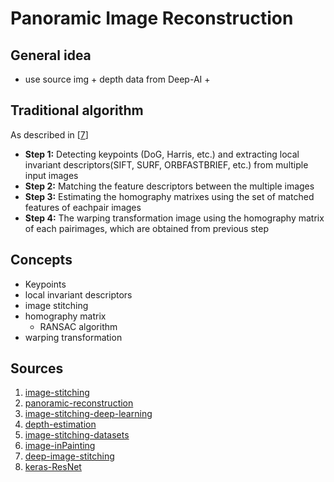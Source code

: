 # Panoramic Image Reconstruction

## General idea

-  use source img + depth data from Deep-AI + 

## Traditional algorithm

As described in  \[[7](#sources)\]

- **Step 1:** Detecting keypoints (DoG, Harris, etc.) and extracting local invariant descriptors(SIFT, SURF, ORBFASTBRIEF, etc.) from multiple input images
- **Step 2:** Matching the feature descriptors between the multiple images
- **Step 3:** Estimating the homography matrixes using the set of matched features of eachpair images
- **Step 4:** The warping transformation image using the homography matrix of each pairimages, which are obtained from previous step

## Concepts

- Keypoints
- local invariant descriptors
- image stitching
- homography matrix
  - RANSAC algorithm
- warping transformation

## Sources

1. [image-stitching](https://www.pyimagesearch.com/2018/12/17/image-stitching-with-opencv-and-python/)
2. [panoramic-reconstruction](https://medium.com/analytics-vidhya/panoramic-reconstruction-ab9fa35a38ef)
3. [image-stitching-deep-learning](https://www.kaggle.com/viswatejag/image-stiching-using-deeplearning)
4. [depth-estimation](https://paperswithcode.com/task/depth-estimation)
5. [image-stitching-datasets](https://paperswithcode.com/task/image-stitching)
6. [image-inPainting](https://github.com/1900zyh/Awesome-Image-Inpainting)
7. [deep-image-stitching](https://www.researchgate.net/publication/339671421_Deep_Feature_Extraction_for_Panoramic_Image_Stitching)
8. [keras-ResNet](https://keras.io/api/applications/resnet/)